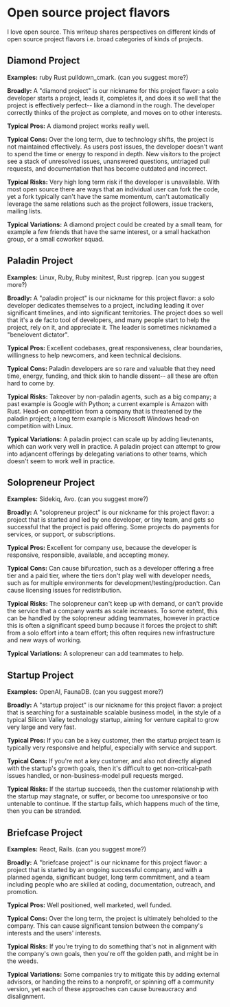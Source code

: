 # Open source project flavors

I love open source. This writeup shares perspectives on different kinds of open source project flavors i.e. broad categories of kinds of projects.


## Diamond Project

**Examples:** ruby Rust pulldown_cmark. (can you suggest more?)

**Broadly:** A "diamond project" is our nickname for this project flavor: a solo developer starts a project, leads it, completes it, and does it so well that the project is effectively perfect-- like a diamond in the rough. The developer correctly thinks of the project as complete, and moves on to other interests.

**Typical Pros:** A diamond project works really well.

**Typical Cons:** Over the long term, due to technology shifts, the project is not maintained effectively. As users post issues, the developer doesn't want to spend the time or energy to respond in depth. New visitors to the project see a stack of unresolved issues, unanswered questions, untriaged pull requests, and documentation that has become outdated and incorrect.

**Typical Risks:** Very high long term risk if the developer is unavailable. With most open source there are ways that an individual user can fork the code, yet a fork typically can't have the same momentum, can't automatically leverage the same relations such as the project followers, issue trackers, mailing lists.

**Typical Variations:** A diamond project could be created by a small team, for example a few friends that have the same interest, or a small hackathon group, or a small coworker squad.


## Paladin Project

**Examples:** Linux, Ruby, Ruby minitest, Rust ripgrep. (can you suggest more?)

**Broadly:** A "paladin project" is our nickname for this project flavor: a solo developer dedicates themselves to a project, including leading it over significant timelines, and into significant territories. The project does so well that it's a de facto tool of developers, and many people start to help the project, rely on it, and appreciate it. The leader is sometimes nicknamed a "benelovent dictator".

**Typical Pros:** Excellent codebases, great responsiveness, clear boundaries, willingness to help newcomers, and keen technical decisions.

**Typical Cons:** Paladin developers are so rare and valuable that they need time, energy, funding, and thick skin to handle dissent-- all these are often hard to come by.

**Typical Risks:** Takeover by non-paladin agents, such as a big company; a past example is Google with Python; a current example is Amazon with Rust. Head-on competition from a company that is threatened by the paladin project; a long term example is Microsoft Windows head-on competition with Linux.

**Typical Variations:** A paladin project can scale up by adding lieutenants, which can work very well in practice. A paladin project can attempt to grow into adjancent offerings by delegating variations to other teams, which doesn't seem to work well in practice.


## Solopreneur Project

**Examples:** Sidekiq, Avo. (can you suggest more?)

**Broadly:** A "solopreneur project" is our nickname for this project flavor: a project that is started and led by one developer, or tiny team, and gets so successful that the project is paid offering. Some projects do payments for services, or support, or subscriptions.

**Typical Pros:** Excellent for company use, because the developer is responsive, responsible, available, and accepting money.

**Typical Cons:** Can cause bifurcation, such as a developer offering a free tier and a paid tier, where the tiers don't play well with developer needs, such as for multiple environments for development/testing/production. Can cause licensing issues for redistribution.

**Typical Risks:** The solopreneur can't keep up with demand, or can't provide the service that a company wants as scale increases. To some extent, this can be handled by the solopreneur adding teammates, however in practice this is often a significant speed bump because it forces the project to shift from a solo effort into a team effort; this often requires new infrastructure and new ways of working.

**Typical Variations:** A solopreneur can add teammates to help.


## Startup Project

**Examples:** OpenAI, FaunaDB. (can you suggest more?)

**Broadly:** A "startup project" is our nickname for this project flavor: a project that is searching for a sustainable scalable business model, in the style of a typical Silicon Valley technology startup, aiming for venture capital to grow very large and very fast.

**Typical Pros:** If you can be a key customer, then the startup project team is typically very responsive and helpful, especially with service and support.

**Typical Cons:** If you're not a key customer, and also not directly aligned with the startup's growth goals, then it's difficult to get non-critical-path issues handled, or non-business-model pull requests merged. 

**Typical Risks:** If the startup succeeds, then the customer relationship with the startup may stagnate, or suffer, or become too unresponsive or too untenable to continue. If the startup fails, which happens much of the time, then you can be stranded. 


## Briefcase Project

**Examples:** React, Rails. (can you suggest more?)

**Broadly:** A "briefcase project" is our nickname for this project flavor: a project that is started by an ongoing successful company, and with a planned agenda, significant budget, long term commitment, and a team including people who are skilled at coding, documentation, outreach, and promotion.

**Typical Pros:** Well positioned, well marketed, well funded.

**Typical Cons:** Over the long term, the project is ultimately beholded to the company. This can cause significant tension between the company's interests and the users' interests. 

**Typical Risks:** If you're trying to do something that's not in alignment with the company's own goals, then you're off the golden path, and might be in the weeds.

**Typical Variations:** Some companies try to mitigate this by adding external advisors, or handing the reins to a nonprofit, or spinning off a community version, yet each of these approaches can cause bureaucracy and disalignment.
